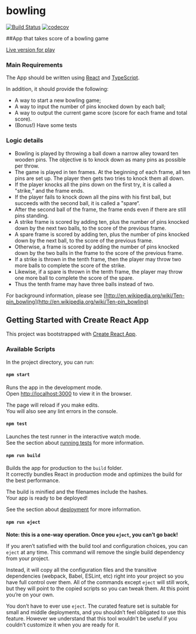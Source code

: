 # bowling

[![Build Status](https://app.travis-ci.com/anton415/bowling.svg?branch=main)](https://app.travis-ci.com/anton415/bowling)
[![codecov](https://codecov.io/gh/anton415/bowling/branch/main/graph/badge.svg?token=71b17870-6750-44f2-a205-12dca071fca4)](https://codecov.io/gh/anton415/bowling)

##App that takes score of a bowling game

[Live version for play](https://serdyuchenko.com/bowling/)

### Main Requirements
The App should be written using [React](https://reactjs.org/) and [TypeScript](https://www.typescriptlang.org/). 

In addition, it should provide the following:
- A way to start a new bowling game;
- A way to input the number of pins knocked down by each ball;
- A way to output the current game score (score for each frame and total score).
- (Bonus!) Have some tests

### Logic details

- Bowling is played by throwing a ball down a narrow alley toward ten wooden pins. The objective is to knock down as many pins as possible per throw.
- The game is played in ten frames. At the beginning of each frame, all ten pins are set up. The player then gets two tries to knock them all down.
- If the player knocks all the pins down on the first try, it is called a "strike,“ and the frame ends.
- If the player fails to knock down all the pins with his first ball, but succeeds with the second ball, it is called a "spare“.
- After the second ball of the frame, the frame ends even if there are still pins standing.
- A strike frame is scored by adding ten, plus the number of pins knocked down by the next two balls, to the score of the previous frame.
- A spare frame is scored by adding ten, plus the number of pins knocked down by the next ball, to the score of the previous frame.
- Otherwise, a frame is scored by adding the number of pins knocked down by the two balls in the frame to the score of the previous frame.
- If a strike is thrown in the tenth frame, then the player may throw two more balls to complete the score of the strike.
- Likewise, if a spare is thrown in the tenth frame, the player may throw one more ball to complete the score of the spare.
- Thus the tenth frame may have three balls instead of two.

For background information, please see [http://en.wikipedia.org/wiki/Ten-pin_bowling](http://en.wikipedia.org/wiki/Ten-pin_bowling)

## Getting Started with Create React App
This project was bootstrapped with [Create React App](https://github.com/facebook/create-react-app).

### Available Scripts

In the project directory, you can run:

#### `npm start`

Runs the app in the development mode.\
Open [http://localhost:3000](http://localhost:3000) to view it in the browser.

The page will reload if you make edits.\
You will also see any lint errors in the console.

#### `npm test`

Launches the test runner in the interactive watch mode.\
See the section about [running tests](https://facebook.github.io/create-react-app/docs/running-tests) for more information.

#### `npm run build`

Builds the app for production to the `build` folder.\
It correctly bundles React in production mode and optimizes the build for the best performance.

The build is minified and the filenames include the hashes.\
Your app is ready to be deployed!

See the section about [deployment](https://facebook.github.io/create-react-app/docs/deployment) for more information.

#### `npm run eject`

**Note: this is a one-way operation. Once you `eject`, you can’t go back!**

If you aren’t satisfied with the build tool and configuration choices, you can `eject` at any time. This command will remove the single build dependency from your project.

Instead, it will copy all the configuration files and the transitive dependencies (webpack, Babel, ESLint, etc) right into your project so you have full control over them. All of the commands except `eject` will still work, but they will point to the copied scripts so you can tweak them. At this point you’re on your own.

You don’t have to ever use `eject`. The curated feature set is suitable for small and middle deployments, and you shouldn’t feel obligated to use this feature. However we understand that this tool wouldn’t be useful if you couldn’t customize it when you are ready for it.

